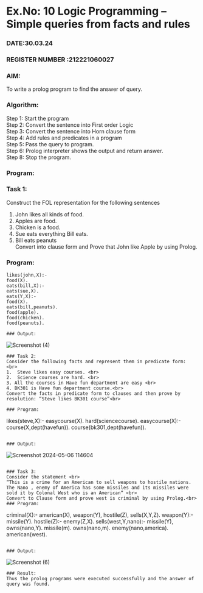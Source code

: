# Ex.No: 10  Logic Programming –  Simple queries from facts and rules
### DATE:30.03.24                                                                            
### REGISTER NUMBER :212221060027 
### AIM: 
To write a prolog program to find the answer of query. 
###  Algorithm:
 Step 1: Start the program <br> 
 Step 2: Convert the sentence into First order Logic  <br> 
 Step 3:  Convert the sentence into Horn clause form  <br> 
 Step 4: Add rules and predicates in a program   <br> 
 Step 5:  Pass the query to program. <br> 
 Step 6: Prolog interpreter shows the output and return answer. <br> 
 Step 8:  Stop the program.
### Program:
### Task 1:
Construct the FOL representation for the following sentences <br> 
1.	John likes all kinds of food.  <br> 
2.	Apples are food.  <br> 
3.	Chicken is a food.  <br> 
4.	Sue eats everything Bill eats. <br> 
5.	 Bill eats peanuts  <br> 
   Convert into clause form and Prove that John like Apple by using Prolog. <br> 
### Program:
```
likes(john,X):-
food(X).
eats(bill,X):-
eats(sue,X).
eats(Y,X):-
food(X).
eats(bill,peanuts).
food(apple).
food(chicken).
food(peanuts).

### Output:
```
![Screenshot (4)](https://github.com/Bhavyashree04/AI_Lab_2023-24/assets/123474504/957e6f8f-84b0-4a8e-87cf-8646a89f78e8)
```
### Task 2:
Consider the following facts and represent them in predicate form: <br>              
1.	Steve likes easy courses. <br> 
2.	Science courses are hard. <br> 
3. All the courses in Have fun department are easy <br> 
4. BK301 is Have fun department course.<br> 
Convert the facts in predicate form to clauses and then prove by resolution: “Steve likes BK301 course”<br> 

### Program:
```
likes(steve,X):- 
easycourse(X). 
hard(sciencecourse). 
easycourse(X):- 
course(X,dept(havefun)). 
course(bk301,dept(havefun)).
```

### Output:
```
![Screenshot 2024-05-06 114604](https://github.com/Bhavyashree04/AI_Lab_2023-24/assets/123474504/562f82e0-6c7a-4747-89de-602aa953fa23)
```

### Task 3:
Consider the statement <br> 
“This is a crime for an American to sell weapons to hostile nations. The Nano , enemy of America has some missiles and its missiles were sold it by Colonal West who is an American” <br> 
Convert to Clause form and prove west is criminal by using Prolog.<br> 
### Program:
```
criminal(X):-
american(X), weapon(Y), hostile(Z), sells(X,Y,Z).
weapon(Y):-
missile(Y).
hostile(Z):-
enemy(Z,X).
sells(west,Y,nano):-
missile(Y), owns(nano,Y).
missile(m).
owns(nano,m).
enemy(nano,america).
american(west).
```

### Output:
```
![Screenshot (6)](https://github.com/Bhavyashree04/AI_Lab_2023-24/assets/123474504/b35d0ff6-61c1-44dc-8a5d-3929348afef3)
```
### Result:
Thus the prolog programs were executed successfully and the answer of query was found.
